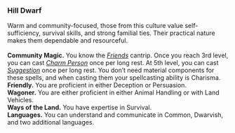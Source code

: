 ### Hill Dwarf

Warm and community-focused, those from this culture value self-sufficiency, survival skills, and strong familial ties.
Their practical nature makes them dependable and resourceful.
\
\
**Community Magic.**
You know the _[<span class="spell">Friends</span>](#Friends_friends)_ cantrip.
Once you reach 3rd level, you can cast _[<span class="spell">Charm Person</span>](#Charm_Person_charm_person)_ once per long rest.
At 5th level, you can cast _[<span class="spell">Suggestion</span>](#Suggestion_suggestion)_ once per long rest.
You don’t need material components for these spells, and when casting them your spellcasting ability is Charisma.
\
**Friendly.**
You are proficient in either Deception or Persuasion.
\
**Wagoner.**
You are either proficient in either Animal Handling or with Land Vehicles.
\
**Ways of the Land.**
You have expertise in Survival.
\
**Languages.**
You can understand and communicate in Common, Dwarvish, and two additional languages.
